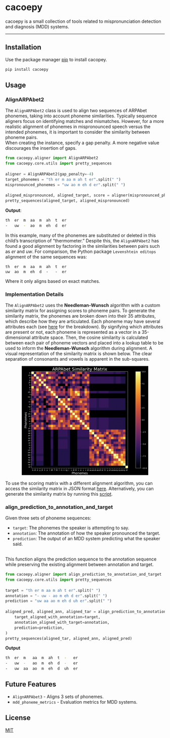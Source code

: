 # cacoepy
cacoepy is a small collection of tools related to mispronunciation detection and diagnosis (MDD) systems.

___

## Installation
Use the package manager [pip](https://pip.pypa.io/en/stable/) to install cacopey.

```bash
pip install cacoepy
```

## Usage
### AlignARPAbet2
The `AlignARPAbet2` class is used to align two sequences of ARPAbet phonemes, taking into account phoneme similarities. Typically sequence aligners focus on identifying matches and mismatches. However, for a more realistic alignment of phonemes in mispronounced speech versus the intended phonemes, it is important to consider the similarity between phoneme pairs.
<br>
When creating the instance, specify a gap penalty. A more negative value discourages the insertion of gaps.
```python
from cacoepy.aligner import AlignARPAbet2
from cacoepy.core.utils import pretty_sequences

aligner = AlignARPAbet2(gap_penalty=-4)
target_phonemes = "th er m aa m ah t er".split(" ")
mispronounced_phonemes = "uw ao m eh d er".split(" ")

aligned_mispronounced, aligned_target, score = aligner(mispronounced_phonemes, target_phonemes)
pretty_sequences(aligned_target, aligned_mispronounced)
```

**Output**:
```bash
th  er  m  aa  m  ah  t  er
-   uw  -  ao  m  eh  d  er
```
In this example, many of the phonemes are substituted or deleted in this child’s transcription of “thermometer.” Despite this, the `AlignARPAbet2` has found a good alignment by factoring in the similarities between pairs such as *er* and *uw*. For comparison, the Python package `Levenshtein editops` alignment of the same sequences was:

```
th  er  m  aa  m  ah  t  er
uw  ao  m  eh  d  -   -  er
```
Where it only aligns based on exact matches.

### Implementation Details
The `AlignARPAbet2` uses the **Needleman-Wunsch** algorithm with a custom similarity matrix for assigning scores to phoneme pairs. To generate the similarity matrix, the phonemes are broken down into their 35 attributes, which describe how they are articulated. Each phoneme may have several attributes each (see 
[here](data/ARPAbet_mapping.json) for the breakdown). By signifying which attributes are present or not, each phoneme is represented as a vector in a 35-dimensional attribute space. Then, the cosine similarity is calculated between each pair of phoneme vectors and placed into a lookup table to be used to inform the **Needleman-Wunsch** algorithm during alignment.
A visual representation of the similarity matrix is shown below. The clear separation of consonants and vowels is apparent in the sub-squares.

<p align="center">
  <a href="assets/ARPAbet_similarity_matrix_darkmode.png" target="_blank">
    <img src="assets/ARPAbet_similarity_matrix_darkmode.png" alt="Similarity Matrix" width="400">
  </a>
</p>

To use the scoring matrix with a different alignment algorithm, you can access the similarity matrix in JSON format [here](data/arpabet_similarity.json). Alternatively, you can generate the similarity matrix by running this [script](src/cacoepy/core/ARPAbet_similarity_matrix.py).


### align_prediction_to_annotation_and_target
Given three sets of phoneme sequences:
- `target`: The phonemes the speaker is attempting to say.
- `annotation`: The annotation of how the speaker pronounced the target.
- `prediction`: The output of an MDD system predicting what the speaker said.
<br>
This function aligns the prediction sequence to the annotation sequence while preserving the existing alignment between annotation and target.

```python
from cacoepy.aligner import align_prediction_to_annotation_and_target
from cacoepy.core.utils import pretty_sequences

target = "th er m aa m ah t er".split(" ")
annotation = "- uw - ao m eh d er".split(" ")
prediction = "uw aa ao m eh d uh er".split(" ")

aligned_pred, aligned_ann, aligned_tar = align_prediction_to_annotation_and_target(
    target_aligned_with_annotation=target,
    annotation_aligned_with_target=annotation,
    prediction=prediction,
)
pretty_sequences(aligned_tar, aligned_ann, aligned_pred)
```
**Output**
```bash
th  er  m   aa  m  ah  t  -   er
-   uw  -   ao  m  eh  d  -   er
-   uw  aa  ao  m  eh  d  uh  er
```

## Future Features
- `AlignARPAbet3` - Aligns 3 sets of phonemes.
- `mdd_phoneme_metrics` - Evaluation metrics for MDD systems.




## License

[MIT](https://choosealicense.com/licenses/mit/)